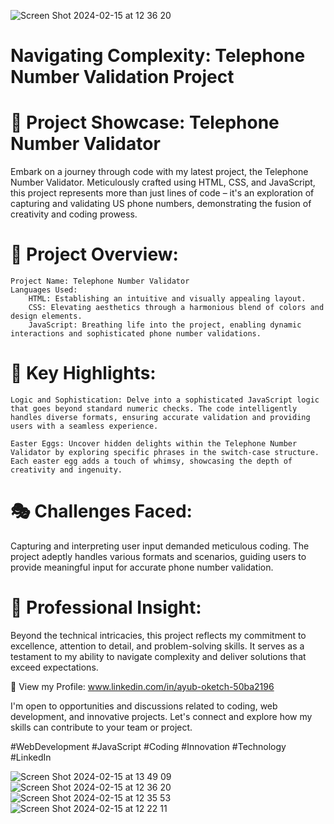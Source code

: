 ![Screen Shot 2024-02-15 at 12 36 20](https://github.com/ayuboketch/Telephone-Number-Validator/assets/17433791/d4b4f50a-a052-4bf1-8829-1bd8c2af7d6f)

# Navigating Complexity: Telephone Number Validation Project

# 🚀 Project Showcase: Telephone Number Validator

Embark on a journey through code with my latest project, the Telephone Number Validator. Meticulously crafted using HTML, CSS, and JavaScript, this project represents more than just lines of code – it's an exploration of capturing and validating US phone numbers, demonstrating the fusion of creativity and coding prowess.

# 📌 Project Overview:
    Project Name: Telephone Number Validator
    Languages Used:
        HTML: Establishing an intuitive and visually appealing layout.
        CSS: Elevating aesthetics through a harmonious blend of colors and design elements.
        JavaScript: Breathing life into the project, enabling dynamic interactions and sophisticated phone number validations.

# 🌟 Key Highlights:

    Logic and Sophistication: Delve into a sophisticated JavaScript logic that goes beyond standard numeric checks. The code intelligently handles diverse formats, ensuring accurate validation and providing users with a seamless experience.

    Easter Eggs: Uncover hidden delights within the Telephone Number Validator by exploring specific phrases in the switch-case structure. Each easter egg adds a touch of whimsy, showcasing the depth of creativity and ingenuity.

# 🎭 Challenges Faced:
Capturing and interpreting user input demanded meticulous coding. The project adeptly handles various formats and scenarios, guiding users to provide meaningful input for accurate phone number validation.

# 💼 Professional Insight:
Beyond the technical intricacies, this project reflects my commitment to excellence, attention to detail, and problem-solving skills. It serves as a testament to my ability to navigate complexity and deliver solutions that exceed expectations.

🔗 View my Profile: www.linkedin.com/in/ayub-oketch-50ba2196

I'm open to opportunities and discussions related to coding, web development, and innovative projects. Let's connect and explore how my skills can contribute to your team or project.

#WebDevelopment #JavaScript #Coding #Innovation #Technology #LinkedIn

![Screen Shot 2024-02-15 at 13 49 09](https://github.com/ayuboketch/Telephone-Number-Validator/assets/17433791/0fd8cfd6-34ec-43e5-ad14-eef00b7f2368)
![Screen Shot 2024-02-15 at 12 36 20](https://github.com/ayuboketch/Telephone-Number-Validator/assets/17433791/98e2ed95-c00b-469d-8a26-c9d0904e5098)
![Screen Shot 2024-02-15 at 12 35 53](https://github.com/ayuboketch/Telephone-Number-Validator/assets/17433791/a02fd522-22ec-4d80-bfe3-3eaa699d09c5)
![Screen Shot 2024-02-15 at 12 22 11](https://github.com/ayuboketch/Telephone-Number-Validator/assets/17433791/e9b312d5-988b-4982-ad37-ee6c50774fb1)
